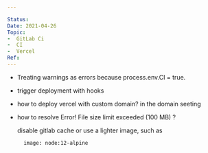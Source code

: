 ```yaml
---

Status: 
Date: 2021-04-26
Topic: 
-  GitLab Ci
-  CI
-  Vercel
Ref:
---
```


* 	Treating warnings as errors because process.env.CI = true.

* trigger deployment with hooks

* how to deploy vercel with custom domain?
	in the domain seeting
	
* how to resolve Error! File size limit exceeded (100 MB) ?

	disable gitlab cache or use a lighter image, such as 
	
	```
	  image: node:12-alpine

	```
	




